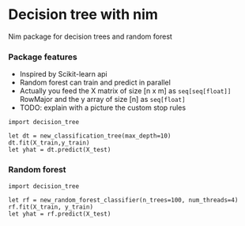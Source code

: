 # Decision tree with nim

Nim package for decision trees and random forest


### Package features
- Inspired by Scikit-learn api
- Random forest can train and predict in parallel
- Actually you feed the X matrix of size [n x m] as `seq[seq[float]]` RowMajor and the y array of size [n] as `seq[float]`
- TODO: explain with a picture the custom stop rules 


```
import decision_tree

let dt = new_classification_tree(max_depth=10)
dt.fit(X_train,y_train)
let yhat = dt.predict(X_test)

```

### Random forest

```
import decision_tree

let rf = new_random_forest_classifier(n_trees=100, num_threads=4)
rf.fit(X_train, y_train)
let yhat = rf.predict(X_test)
```
